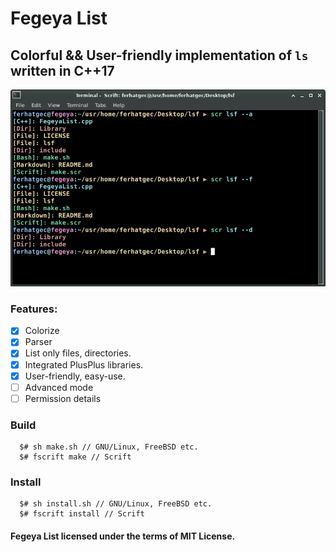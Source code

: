 # Fegeya List
## Colorful &amp;&amp; User-friendly implementation of `ls` written in C++17

![Fegeya List](resource/FegeyaList.png)

### Features:
  * [x] Colorize
  * [x] Parser 
  * [x] List only files, directories.
  * [x] Integrated PlusPlus libraries.
  * [x] User-friendly, easy-use.
  * [ ] Advanced mode
  * [ ] Permission details
  
### Build
```
  $# sh make.sh // GNU/Linux, FreeBSD etc.
  $# fscrift make // Scrift
```

### Install 
```
  $# sh install.sh // GNU/Linux, FreeBSD etc.
  $# fscrift install // Scrift
```

#### Fegeya List licensed under the terms of MIT License.

